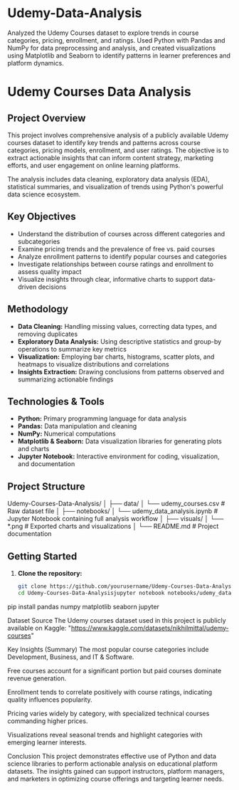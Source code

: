 # Udemy-Data-Analysis
Analyzed the Udemy Courses dataset to explore trends in course categories, pricing, enrollment, and ratings. Used Python with Pandas and NumPy for data preprocessing and analysis, and created visualizations using Matplotlib and Seaborn to identify patterns in learner preferences and platform dynamics. 
# Udemy Courses Data Analysis

## Project Overview

This project involves comprehensive analysis of a publicly available Udemy courses dataset to identify key trends and patterns across course categories, pricing models, enrollment, and user ratings. The objective is to extract actionable insights that can inform content strategy, marketing efforts, and user engagement on online learning platforms.

The analysis includes data cleaning, exploratory data analysis (EDA), statistical summaries, and visualization of trends using Python's powerful data science ecosystem.

## Key Objectives

- Understand the distribution of courses across different categories and subcategories  
- Examine pricing trends and the prevalence of free vs. paid courses  
- Analyze enrollment patterns to identify popular courses and categories  
- Investigate relationships between course ratings and enrollment to assess quality impact  
- Visualize insights through clear, informative charts to support data-driven decisions

## Methodology

- **Data Cleaning:** Handling missing values, correcting data types, and removing duplicates  
- **Exploratory Data Analysis:** Using descriptive statistics and group-by operations to summarize key metrics  
- **Visualization:** Employing bar charts, histograms, scatter plots, and heatmaps to visualize distributions and correlations  
- **Insights Extraction:** Drawing conclusions from patterns observed and summarizing actionable findings

## Technologies & Tools

- **Python:** Primary programming language for data analysis  
- **Pandas:** Data manipulation and cleaning  
- **NumPy:** Numerical computations  
- **Matplotlib & Seaborn:** Data visualization libraries for generating plots and charts  
- **Jupyter Notebook:** Interactive environment for coding, visualization, and documentation  

## Project Structure

Udemy-Courses-Data-Analysis/
│
├── data/
│ └── udemy_courses.csv # Raw dataset file
│
├── notebooks/
│ └── udemy_data_analysis.ipynb # Jupyter Notebook containing full analysis workflow
│
├── visuals/
│ └── *.png # Exported charts and visualizations
│
└── README.md # Project documentation

## Getting Started

1. **Clone the repository:**
   ```bash
   git clone https://github.com/yourusername/Udemy-Courses-Data-Analysis.git
   cd Udemy-Courses-Data-Analysisjupyter notebook notebooks/udemy_data_analysis.ipynb

pip install pandas numpy matplotlib seaborn jupyter

Dataset Source
The Udemy courses dataset used in this project is publicly available on Kaggle:
"https://www.kaggle.com/datasets/nikhilmittal/udemy-courses"

Key Insights (Summary)
The most popular course categories include Development, Business, and IT & Software.

Free courses account for a significant portion but paid courses dominate revenue generation.

Enrollment tends to correlate positively with course ratings, indicating quality influences popularity.

Pricing varies widely by category, with specialized technical courses commanding higher prices.

Visualizations reveal seasonal trends and highlight categories with emerging learner interests.

Conclusion
This project demonstrates effective use of Python and data science libraries to perform actionable analysis on educational platform datasets. The insights gained can support instructors, platform managers, and marketers in optimizing course offerings and targeting learner needs.

